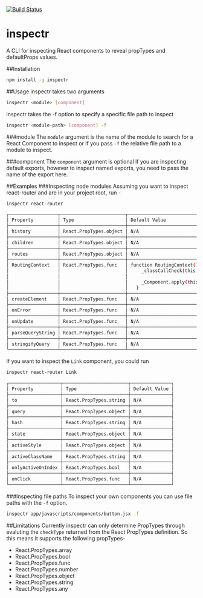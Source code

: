 [![Build Status](https://travis-ci.org/RinconStrategies/inspectr.svg?branch=master)](https://travis-ci.org/RinconStrategies/inspectr)

# inspectr
A CLI for inspecting React components to reveal propTypes and defaultProps values.

##Installation
```bash
npm install -g inspectr
```
##Usage
inspectr takes two arguments 
```bash
inspectr <module> [component] 
```
inspectr takes the -f option to specify a specific file path to inspect
```bash
inspectr <module-path> [component] -f 
```
###module
The `module` argument is the name of the module to search for a React Component to inspect or if you pass `-f` the relative file path to a module to inspect. 

###component
The `component` argument is optional if you are inspecting default exports, however to inspect named exports, you need to pass the name of the export here. 

##Examples
###Inspecting node modules
Assuming you want to inspect react-router and are in your project root, run -
```bash
inspectr react-router

┌──────────────────┬────────────────────────┬────────────────────────────────────────────┐
│ Property         │ Type                   │ Default Value                              │
├──────────────────┼────────────────────────┼────────────────────────────────────────────┤
│ history          │ React.PropTypes.object │ N/A                                        │
├──────────────────┼────────────────────────┼────────────────────────────────────────────┤
│ children         │ React.PropTypes.object │ N/A                                        │
├──────────────────┼────────────────────────┼────────────────────────────────────────────┤
│ routes           │ React.PropTypes.object │ N/A                                        │
├──────────────────┼────────────────────────┼────────────────────────────────────────────┤
│ RoutingContext   │ React.PropTypes.func   │ function RoutingContext() {                │
│                  │                        │     _classCallCheck(this, RoutingContext); │
│                  │                        │                                            │
│                  │                        │     _Component.apply(this, arguments);     │
│                  │                        │   }                                        │
├──────────────────┼────────────────────────┼────────────────────────────────────────────┤
│ createElement    │ React.PropTypes.func   │ N/A                                        │
├──────────────────┼────────────────────────┼────────────────────────────────────────────┤
│ onError          │ React.PropTypes.func   │ N/A                                        │
├──────────────────┼────────────────────────┼────────────────────────────────────────────┤
│ onUpdate         │ React.PropTypes.func   │ N/A                                        │
├──────────────────┼────────────────────────┼────────────────────────────────────────────┤
│ parseQueryString │ React.PropTypes.func   │ N/A                                        │
├──────────────────┼────────────────────────┼────────────────────────────────────────────┤
│ stringifyQuery   │ React.PropTypes.func   │ N/A                                        │
└──────────────────┴────────────────────────┴────────────────────────────────────────────┘
```
If you want to inspect the `Link` component, you could run
```bash
inspectr react-router Link

┌───────────────────┬────────────────────────┬───────────────┐
│ Property          │ Type                   │ Default Value │
├───────────────────┼────────────────────────┼───────────────┤
│ to                │ React.PropTypes.string │ N/A           │
├───────────────────┼────────────────────────┼───────────────┤
│ query             │ React.PropTypes.object │ N/A           │
├───────────────────┼────────────────────────┼───────────────┤
│ hash              │ React.PropTypes.string │ N/A           │
├───────────────────┼────────────────────────┼───────────────┤
│ state             │ React.PropTypes.object │ N/A           │
├───────────────────┼────────────────────────┼───────────────┤
│ activeStyle       │ React.PropTypes.object │ N/A           │
├───────────────────┼────────────────────────┼───────────────┤
│ activeClassName   │ React.PropTypes.string │ N/A           │
├───────────────────┼────────────────────────┼───────────────┤
│ onlyActiveOnIndex │ React.PropTypes.bool   │ N/A           │
├───────────────────┼────────────────────────┼───────────────┤
│ onClick           │ React.PropTypes.func   │ N/A           │
└───────────────────┴────────────────────────┴───────────────┘

```
###Inspecting file paths
To inspect your own components you can use file paths with the `-f` option.

```bash
inspectr app/javascripts/components/button.jsx -f
```

##Limitations
Currently inspectr can only determine PropTypes through evaluting the `checkType` returned from the React PropTypes definition. So this means it supports the following propTypes-
* React.PropTypes.array
* React.PropTypes.bool
* React.PropTypes.func
* React.PropTypes.number
* React.PropTypes.object
* React.PropTypes.string
* React.PropTypes.any


